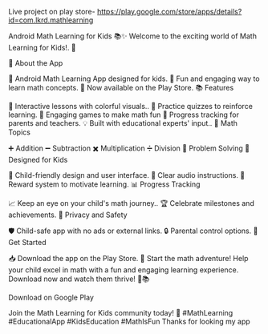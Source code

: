 Live project on play store-   https://play.google.com/store/apps/details?id=com.lkrd.mathlearning

Android Math Learning for Kids 📚✨
Welcome to the exciting world of Math Learning for Kids!. 🚀

🌈 About the App

📱 Android Math Learning App designed for kids.
🧮 Fun and engaging way to learn math concepts.
🎉 Now available on the Play Store.
📚 Features

🧁 Interactive lessons with colorful visuals..
🎯 Practice quizzes to reinforce learning.
🤖 Engaging games to make math fun
🌟 Progress tracking for parents and teachers.
💡 Built with educational experts' input..
🔢 Math Topics

➕ Addition
➖ Subtraction
✖️ Multiplication
➗ Division
🧠 Problem Solving
👶 Designed for Kids

🎨 Child-friendly design and user interface.
📢 Clear audio instructions.
🎁 Reward system to motivate learning.
📊 Progress Tracking

📈 Keep an eye on your child's math journey..
🏆 Celebrate milestones and achievements.
🔐 Privacy and Safety

🛡️ Child-safe app with no ads or external links.
🔒 Parental control options.
📣 Get Started

📥 Download the app on the Play Store.
🧠 Start the math adventure!
Help your child excel in math with a fun and engaging learning experience. Download now and watch them thrive! 🌟📚

Download on Google Play

Join the Math Learning for Kids community today! 🌈 #MathLearning #EducationalApp #KidsEducation #MathIsFun
Thanks for looking my app
